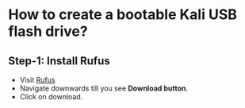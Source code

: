# How to create a bootable Kali USB flash drive?

## Step-1: Install Rufus
* Visit [Rufus](https://rufus.ie/)
* Navigate downwards till you see **Download button**.
* Click on download.<br>
